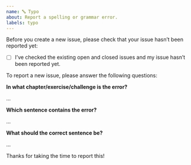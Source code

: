 ```yaml
---
name: 🔤 Typo
about: Report a spelling or grammar error.
labels: typo
---
```


Before you create a new issue, please check that your issue hasn’t been reported yet:

- [ ] I’ve checked the existing open and closed issues and my issue hasn’t been reported yet.

To report a new issue, please answer the following questions:

**In what chapter/exercise/challenge is the error?**

...

**Which sentence contains the error?**

...

**What should the correct sentence be?**

...

Thanks for taking the time to report this!
